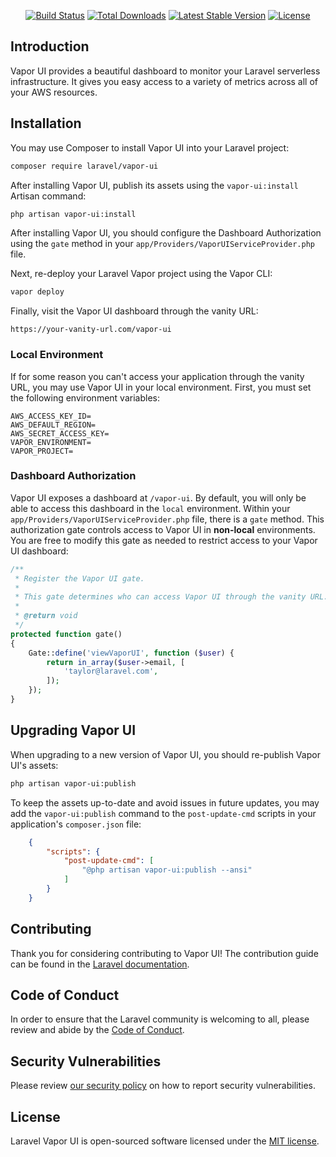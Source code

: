<p align="center">
    <a href="https://github.com/laravel/vapor-ui/actions"><img src="https://github.com/laravel/vapor-ui/workflows/tests/badge.svg" alt="Build Status"></a>
    <a href="https://packagist.org/packages/laravel/vapor-ui"><img src="https://poser.pugx.org/laravel/vapor-ui/d/total.svg" alt="Total Downloads"></a>
    <a href="https://packagist.org/packages/laravel/vapor-ui"><img src="https://poser.pugx.org/laravel/vapor-ui/v/stable.svg" alt="Latest Stable Version"></a>
    <a href="https://packagist.org/packages/laravel/vapor-ui"><img src="https://poser.pugx.org/laravel/vapor-ui/license.svg" alt="License"></a>
</p>

## Introduction

Vapor UI provides a beautiful dashboard to monitor your Laravel serverless infrastructure. It gives you easy access to a variety of metrics across all of your AWS resources.

<a name="installation"></a>
## Installation

You may use Composer to install Vapor UI into your Laravel project:

```bash
composer require laravel/vapor-ui
```

After installing Vapor UI, publish its assets using the `vapor-ui:install` Artisan command:

```bash
php artisan vapor-ui:install
```

After installing Vapor UI, you should configure the <a name="dashboard-authorization">Dashboard Authorization</a> using the `gate` method in your `app/Providers/VaporUIServiceProvider.php` file.

Next, re-deploy your Laravel Vapor project using the Vapor CLI:

```bash
vapor deploy
```

Finally, visit the Vapor UI dashboard through the vanity URL:

```
https://your-vanity-url.com/vapor-ui
```

<a name="local-environment"></a>
### Local Environment

If for some reason you can't access your application through the vanity URL, you may use Vapor UI in your local environment. First, you must set the following environment variables:

```
AWS_ACCESS_KEY_ID=
AWS_DEFAULT_REGION=
AWS_SECRET_ACCESS_KEY=
VAPOR_ENVIRONMENT=
VAPOR_PROJECT=
```

<a name="dashboard-authorization"></a>
### Dashboard Authorization

Vapor UI exposes a dashboard at `/vapor-ui`. By default, you will only be able to access this dashboard in the `local` environment. Within your `app/Providers/VaporUIServiceProvider.php` file, there is a `gate` method. This authorization gate controls access to Vapor UI in **non-local** environments. You are free to modify this gate as needed to restrict access to your Vapor UI dashboard:

```php
/**
 * Register the Vapor UI gate.
 *
 * This gate determines who can access Vapor UI through the vanity URL.
 *
 * @return void
 */
protected function gate()
{
    Gate::define('viewVaporUI', function ($user) {
        return in_array($user->email, [
            'taylor@laravel.com',
        ]);
    });
}
```

<a name="upgrading-vapor-ui"></a>
## Upgrading Vapor UI

When upgrading to a new version of Vapor UI, you should re-publish Vapor UI's assets:

```bash
php artisan vapor-ui:publish
```

To keep the assets up-to-date and avoid issues in future updates, you may add the `vapor-ui:publish` command to the `post-update-cmd` scripts in your application's `composer.json` file:

```json
    {
        "scripts": {
            "post-update-cmd": [
                "@php artisan vapor-ui:publish --ansi"
            ]
        }
    }
```

## Contributing

Thank you for considering contributing to Vapor UI! The contribution guide can be found in the [Laravel documentation](https://laravel.com/docs/contributions).

## Code of Conduct

In order to ensure that the Laravel community is welcoming to all, please review and abide by the [Code of Conduct](https://laravel.com/docs/contributions#code-of-conduct).

## Security Vulnerabilities

Please review [our security policy](https://github.com/laravel/vapor-ui/security/policy) on how to report security vulnerabilities.

## License

Laravel Vapor UI is open-sourced software licensed under the [MIT license](LICENSE.md).

